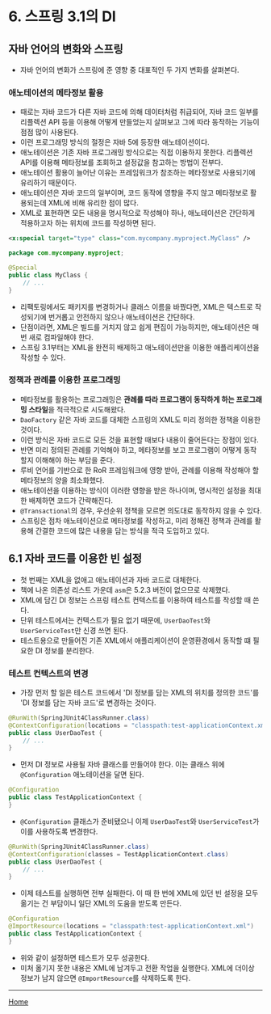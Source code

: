 # 6. 스프링 3.1의 DI

## 자바 언어의 변화와 스프링

- 자바 언어의 변화가 스프링에 준 영향 중 대표적인 두 가지 변화를 살펴본다.

### 애노테이션의 메타정보 활용

- 때로는 자바 코드가 다른 자바 코드에 의해 데이터처럼 취급되어, 자바 코드 일부를 리플렉션 API 등을 이용해 어떻게 만들었는지 살펴보고 그에 따라 동작하는 기능이 점점 많이 사용된다.
- 이런 프로그래밍 방식의 절정은 자바 5에 등장한 애노테이션이다.
- 애노테이션은 기존 자바 프로그래밍 방식으로는 직접 이용하지 못한다. 리플렉션 API를 이용해 메타정보를 조회하고 설정값을 참고하는 방법이 전부다.
- 애노테이션 활용이 늘어난 이유는 프레임워크가 참조하는 메타정보로 사용되기에 유리하기 때문이다.
- 애노테이션은 자바 코드의 일부이며, 코드 동작에 영향을 주지 않고 메타정보로 활용되는데 XML에 비해 유리한 점이 많다.
- XML로 표현하면 모든 내용을 명시적으로 작성해야 하나, 애노테이션은 간단하게 적용하고자 하는 위치에 코드를 작성하면 된다.

```xml
<x:special target="type" class="com.mycompany.myproject.MyClass" />
``` 

```java
package com.mycompany.myproject;

@Special
public class MyClass {
    // ...
}
```

- 리팩토링에서도 패키지를 변경하거나 클래스 이름을 바꿨다면, XML은 텍스트로 작성되기에 번거롭고 안전하지 않으나 애노테이션은 간단하다.
- 단점이라면, XML은 빌드를 거치지 않고 쉽게 편집이 가능하지만, 애노테이션은 매번 새로 컴파일해야 한다.
- 스프링 3.1부터는 XML을 완전히 배제하고 애노테이션만을 이용한 애플리케이션을 작성할 수 있다.

### 정책과 관례를 이용한 프로그래밍

- 메타정보를 활용하는 프로그래밍은 **관례를 따라 프로그램이 동작하게 하는 프로그래밍 스타일**을 적극적으로 시도해왔다.
- `DaoFactory` 같은 자바 코드를 대체한 스프링의 XML도 미리 정의한 정책을 이용한 것이다.
- 이런 방식은 자바 코드로 모든 것을 표현할 때보다 내용이 줄어든다는 장점이 있다.
- 반면 미리 정의된 관례를 기억해야 하고, 메타정보를 보고 프로그램이 어떻게 동작할지 이해해야 하는 부담을 준다.
- 루비 언어를 기반으로 한 RoR 프레임워크에 영향 받아, 관례를 이용해 작성해야 할 메타정보의 양을 최소화했다.
- 애노테이션을 이용하는 방식이 이러한 영향을 받은 하나이며, 명시적인 설정을 최대한 배제하면 코드가 간략해진다.
- `@Transactional`의 경우, 우선순위 정책을 모르면 의도대로 동작하지 않을 수 있다.
- 스프링은 점차 애노테이션으로 메타정보를 작성하고, 미리 정해진 정책과 관례를 활용해 간결한 코드에 많은 내용을 담는 방식을 적극 도입하고 있다.


## 6.1 자바 코드를 이용한 빈 설정

- 첫 번째는 XML을 없애고 애노테이션과 자바 코드로 대체한다.
- 책에 나온 의존성 리스트 가운데 `asm`은 5.2.3 버전이 없으므로 삭제했다.
- XML에 담긴 DI 정보는 스프링 테스트 컨텍스트를 이용하여 테스트를 작성할 때 쓴다.
- 단위 테스트에서는 컨텍스트가 필요 없기 때문에, `UserDaoTest`와 `UserServiceTest`만 신경 쓰면 된다.
- 테스트용으로 만들어진 기존 XML에서 애플리케이션이 운영환경에서 동작할 떄 필요한 DI 정보를 분리한다.

### 테스트 컨텍스트의 변경

- 가장 먼저 할 일은 테스트 코드에서 'DI 정보를 담는 XML의 위치를 정의한 코드'를 'DI 정보를 담는 자바 코드'로 변경하는 것이다.

```java
@RunWith(SpringJUnit4ClassRunner.class)
@ContextConfiguration(locations = "classpath:test-applicationContext.xml")  // <- 이 코드
public class UserDaoTest {
    // ...
}
```

- 먼저 DI 정보로 사용될 자바 클래스를 만들어야 한다. 이는 클래스 위에 `@Configuration` 애노테이션을 달면 된다.

```java
@Configuration
public class TestApplicationContext {
}
```

- `@Configuration` 클래스가 준비됐으니 이제 `UserDaoTest`와 `UserServiceTest`가 이를 사용하도록 변경한다.

```java
@RunWith(SpringJUnit4ClassRunner.class)
@ContextConfiguration(classes = TestApplicationContext.class)
public class UserDaoTest {
    // ...
}
```

- 이제 테스트를 실행하면 전부 실패한다. 이 때 한 번에 XML에 있던 빈 설정을 모두 옮기는 건 부담이니 일단 XML의 도움을 받도록 만든다.

```java
@Configuration
@ImportResource(locations = "classpath:test-applicationContext.xml")
public class TestApplicationContext {
}
```

- 위와 같이 설정하면 테스트가 모두 성공한다.
- 미처 옮기지 못한 내용은 XML에 남겨두고 전환 작업을 실행한다. XML에 더이상 정보가 남지 않으면 `@ImportResource`를 삭제하도록 한다.

---
[Home](./index.md)
